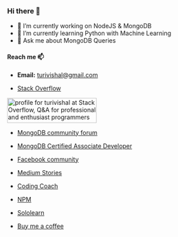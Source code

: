 ### Hi there 👋

- 🔭 I’m currently working on NodeJS & MongoDB
- 🌱 I’m currently learning Python with Machine Learning
- 💬 Ask me about MongoDB Queries

#### Reach me 📫 

 - **Email:** turivishal@gmail.com

- [Stack Overflow](https://stackoverflow.com/users/story/8987128)

<a href="https://stackoverflow.com/users/8987128/turivishal"><img src="https://stackexchange.com/users/flair/12317056.png?theme=clean" width="208" height="58" alt="profile for turivishal at Stack Overflow, Q&amp;A for professional and enthusiast programmers" title="profile for turivishal at Stack Overflow, Q&amp;A for professional and enthusiast programmers"></a> 

- [MongoDB community forum](https://www.mongodb.com/community/forums/u/turivishal/summary)

- [MongoDB Certified Associate Developer](https://learn.mongodb.com/c/NrBRPWcGRoa1mac_-R8Y9w)

- [Facebook community](https://developers.facebook.com/community/profile/5188916841201353)

- [Medium Stories](https://medium.com/@turivishal)

- [Coding Coach](https://mentors.codingcoach.io/?name=Vishal+Turi)

- [NPM](https://www.npmjs.com/~turivishal)

- [Sololearn](https://www.sololearn.com/profile/5855656)

- [Buy me a coffee](https://www.buymeacoffee.com/turivishal)

